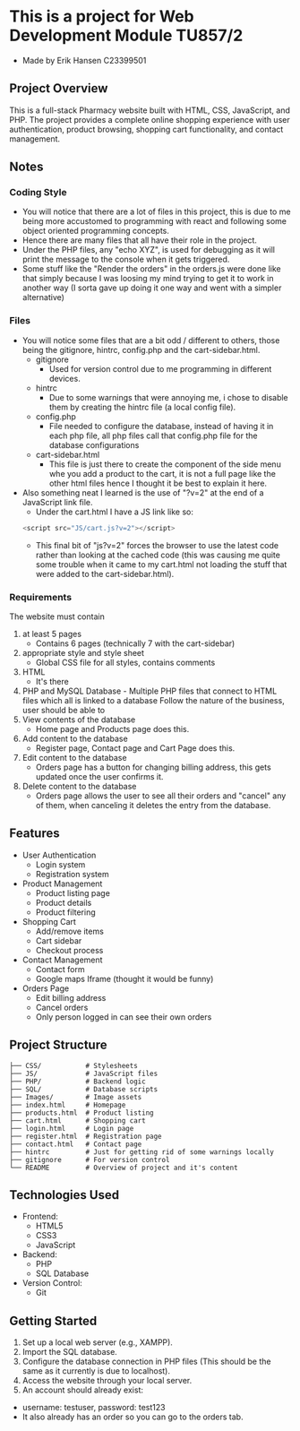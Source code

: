 # This is a project for Web Development Module TU857/2

- Made by Erik Hansen C23399501

## Project Overview

This is a full-stack Pharmacy website built with HTML, CSS, JavaScript, and PHP. The project provides a complete online shopping experience with user authentication, product browsing, shopping cart functionality, and contact management.

## Notes

### Coding Style

- You will notice that there are a lot of files in this project, this is due to me being more accustomed to programming with react and following some object oriented programming concepts.
- Hence there are many files that all have their role in the project.
- Under the PHP files, any "echo XYZ", is used for debugging as it will print the message to the console when it gets triggered.
- Some stuff like the "Render the orders" in the orders.js were done like that simply because I was loosing my mind trying to get it to work in another way (I sorta gave up doing it one way and went with a simpler alternative)

### Files

- You will notice some files that are a bit odd / different to others, those being the gitignore, hintrc, config.php and the cart-sidebar.html.
  - gitignore
    - Used for version control due to me programming in different devices.
  - hintrc
    - Due to some warnings that were annoying me, i chose to disable them by creating the hintrc file (a local config file).
  - config.php
    - File needed to configure the database, instead of having it in each php file, all php files call that config.php file for the database configurations
  - cart-sidebar.html
    - This file is just there to create the component of the side menu whe you add a product to the cart, it is not a full page like the other html files hence I thought it be best to explain it here.
- Also something neat I learned is the use of "?v=2" at the end of a JavaScript link file.
  - Under the cart.html I have a JS link like so:
  ```js
  <script src="JS/cart.js?v=2"></script>
  ```
  - This final bit of "js?v=2" forces the browser to use the latest code rather than looking at the cached code (this was causing me quite some trouble when it came to my cart.html not loading the stuff that were added to the cart-sidebar.html).

### Requirements

The website must contain

1. at least 5 pages
   - Contains 6 pages (technically 7 with the cart-sidebar)
2. appropriate style and style sheet
   - Global CSS file for all styles, contains comments
3. HTML
   - It's there
4. PHP and MySQL Database - Multiple PHP files that connect to HTML files which all is linked to a database
   Follow the nature of the business, user should be able to
5. View contents of the database
   - Home page and Products page does this.
6. Add content to the database
   - Register page, Contact page and Cart Page does this.
7. Edit content to the database
   - Orders page has a button for changing billing address, this gets updated once the user confirms it.
8. Delete content to the database
   - Orders page allows the user to see all their orders and "cancel" any of them, when canceling it deletes the entry from the database.

## Features

- User Authentication
  - Login system
  - Registration system
- Product Management
  - Product listing page
  - Product details
  - Product filtering
- Shopping Cart
  - Add/remove items
  - Cart sidebar
  - Checkout process
- Contact Management
  - Contact form
  - Google maps Iframe (thought it would be funny)
- Orders Page
  - Edit billing address
  - Cancel orders
  - Only person logged in can see their own orders

## Project Structure

```
├── CSS/           # Stylesheets
├── JS/            # JavaScript files
├── PHP/           # Backend logic
├── SQL/           # Database scripts
├── Images/        # Image assets
├── index.html     # Homepage
├── products.html  # Product listing
├── cart.html      # Shopping cart
├── login.html     # Login page
├── register.html  # Registration page
├── contact.html   # Contact page
├── hintrc         # Just for getting rid of some warnings locally
├── gitignore      # For version control
└── README         # Overview of project and it's content
```

## Technologies Used

- Frontend:
  - HTML5
  - CSS3
  - JavaScript
- Backend:
  - PHP
  - SQL Database
- Version Control:
  - Git

## Getting Started

1. Set up a local web server (e.g., XAMPP).
2. Import the SQL database.
3. Configure the database connection in PHP files (This should be the same as it currently is due to localhost).
4. Access the website through your local server.
5. An account should already exist:

- username: testuser, password: test123
- It also already has an order so you can go to the orders tab.
